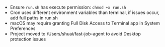 - Ensure `run.sh` has execute permission: `chmod +x run.sh`
- Cron uses different environment variables than terminal, if issues occur, add full paths in run.sh
- macOS may require granting Full Disk Access to Terminal app in System Preferences
- Project moved to /Users/shuai/fast-job-agent to avoid Desktop protection issues